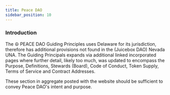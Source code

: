 ```yaml
---
title: Peace DAO
sidebar_position: 10
---
```


### Introduction

The ☮️ PEACE DAO Guiding Principles uses Delaware for its jurisdiction, therefore has additional provisions not found in the (Juicebox DAO) Nevada UNA. The Guiding Principals expands via additional linked incorporated pages where further detail, likely too much, was updated to encompass the Purpose, Definitions, Stewards (Board), Code of Conduct, Token Supply, Terms of Service and Contract Addresses.

These section in aggregate posted with the website should be sufficient to convey Peace DAO's intent and purpose.
